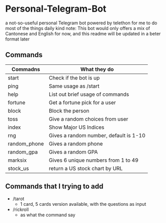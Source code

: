 # Personal-Telegram-Bot
a not-so-useful personal Telegram bot powered by telethon for me to do most of the things daily
kind note: This bot would only offers a mix of Cantonese and English for now, and this readme will be updated in a beter format later

## Commands
|Commadns|What they do|
|--------|------------|
|start|Check if the bot is up|
|ping|Same usage as /start|
|help|List out brief usage of commands|
|fortune|Get a fortune pick for a user|
|block|Block the person|
|toss|Give a random choices from user|
|index|Show Major US Indices|
|rng|Gives a random number, default is 1-10|
|random_phone|Gives a random phone|
|random_gpa|Gives a random GPA|
|marksix|Gives 6 unique numbers from 1 to 49|
|stock_us|return a US stock chart by URL|

## Commands that I trying to add
- /tarot 
  - 1 card, 5 cards version available, with the questions as input
- /rickroll
  - as what the command say
